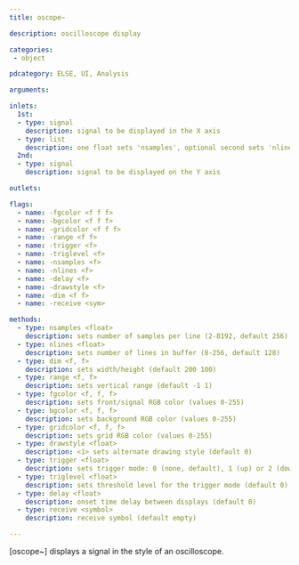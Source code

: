 ```yaml
---
title: oscope~

description: oscilloscope display

categories:
 - object

pdcategory: ELSE, UI, Analysis

arguments:

inlets:
  1st:
  - type: signal
    description: signal to be displayed in the X axis
  - type: list
    description: one float sets 'nsamples', optional second sets 'nlines'
  2nd:
  - type: signal
    description: signal to be displayed on the Y axis

outlets:

flags:
  - name: -fgcolor <f f f>
  - name: -bgcolor <f f f>
  - name: -gridcolor <f f f>
  - name: -range <f f>
  - name: -trigger <f>
  - name: -triglevel <f>
  - name: -nsamples <f>
  - name: -nlines <f>
  - name: -delay <f>
  - name: -drawstyle <f>
  - name: -dim <f f>
  - name: -receive <sym>

methods:
  - type: nsamples <float>
    description: sets number of samples per line (2-8192, default 256)
  - type: nlines <float>
    description: sets number of lines in buffer (8-256, default 128)
  - type: dim <f, f>
    description: sets width/height (default 200 100)
  - type: range <f, f>
    description: sets vertical range (default -1 1)
  - type: fgcolor <f, f, f>
    description: sets front/signal RGB color (values 0-255)
  - type: bgcolor <f, f, f>
    description: sets background RGB color (values 0-255)
  - type: gridcolor <f, f, f>
    description: sets grid RGB color (values 0-255)
  - type: drawstyle <float>
    description: <1> sets alternate drawing style (default 0)
  - type: trigger <float>
    description: sets trigger mode: 0 (none, default), 1 (up) or 2 (down)
  - type: triglevel <float>
    description: sets threshold level for the trigger mode (default 0)
  - type: delay <float>
    description: onset time delay between displays (default 0)
  - type: receive <symbol>
    description: receive symbol (default empty)

---
```


[oscope~] displays a signal in the style of an oscilloscope.
